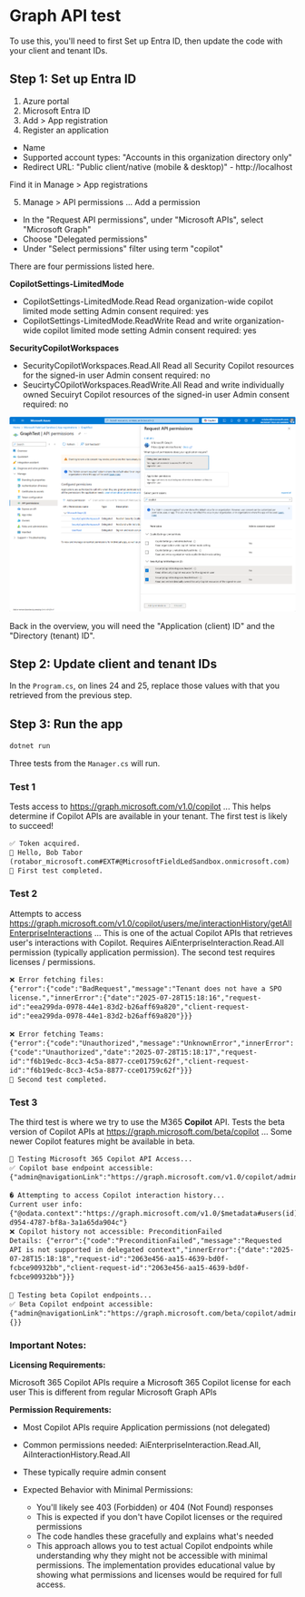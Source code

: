 # Graph API test

To use this, you'll need to first Set up Entra ID, then update the code with your client and tenant IDs.

## Step 1: Set up Entra ID

1. Azure portal
2. Microsoft Entra ID
3. Add > App registration
4. Register an application
  - Name
  - Supported account types: "Accounts in this organization directory only"
  - Redirect URL: "Public client/native (mobile & desktop)" - http://localhost

Find it in Manage > App registrations 

5. Manage > API permissions ... Add a permission
  - In the "Request API permissions", under "Microsoft APIs", select "Microsoft Graph"
  - Choose "Delegated permissions"
  - Under "Select permissions" filter using term "copilot"

There are four permissions listed here.

**CopilotSettings-LimitedMode**
- CopilotSettings-LimitedMode.Read
  Read organization-wide copilot limited mode setting
  Admin consent required: yes
- CopilotSettings-LimitedMode.ReadWrite
  Read and write organization-wide copilot limited mode setting
  Admin consent required: yes

**SecurityCopilotWorkspaces**
- SecurityCopilotWorkspaces.Read.All
  Read all Security Copilot resources for the signed-in user
  Admin consent required: no
- SeucirtyCOpilotWorkspaces.ReadWrite.All
  Read and write individually owned Secuiryt Copilot resources of the signed-in user
  Admin consent required: no

![Screenshot of the Request API permissions dialog](/screenshot.png)


Back in the overview, you will need the "Application (client) ID" and the "Directory (tenant) ID".

## Step 2: Update client and tenant IDs

In the `Program.cs`, on lines 24 and 25, replace those values with that you retrieved from the previous step.


## Step 3: Run the app

```bash
dotnet run
```

Three tests from the `Manager.cs` will run.

### Test 1

Tests access to https://graph.microsoft.com/v1.0/copilot ... This helps determine if Copilot APIs are available in your tenant. The first test is likely to succeed!

```
✅ Token acquired.
👋 Hello, Bob Tabor (rotabor_microsoft.com#EXT#@MicrosoftFieldLedSandbox.onmicrosoft.com)
🔄 First test completed.
```

### Test 2

Attempts to access https://graph.microsoft.com/v1.0/copilot/users/me/interactionHistory/getAllEnterpriseInteractions ... This is one of the actual Copilot APIs that retrieves user's interactions with Copilot. Requires AiEnterpriseInteraction.Read.All permission (typically application permission). The second test requires licenses / permissions.

```output
❌ Error fetching files:
{"error":{"code":"BadRequest","message":"Tenant does not have a SPO license.","innerError":{"date":"2025-07-28T15:18:16","request-id":"eea299da-0978-44e1-83d2-b26aff69a820","client-request-id":"eea299da-0978-44e1-83d2-b26aff69a820"}}}

❌ Error fetching Teams:
{"error":{"code":"Unauthorized","message":"UnknownError","innerError":{"code":"Unauthorized","date":"2025-07-28T15:18:17","request-id":"f6b19edc-8cc3-4c5a-8877-cce01759c62f","client-request-id":"f6b19edc-8cc3-4c5a-8877-cce01759c62f"}}}
🔄 Second test completed.
```

### Test 3

The third test is where we try to use the M365 **Copilot** API. Tests the beta version of Copilot APIs at https://graph.microsoft.com/beta/copilot ... Some newer Copilot features might be available in beta.

```output
🤖 Testing Microsoft 365 Copilot API Access...
✅ Copilot base endpoint accessible:
{"admin@navigationLink":"https://graph.microsoft.com/v1.0/copilot/admin","interactionHistory@navigationLink":"https://graph.microsoft.com/v1.0/copilot/interactionHistory","users@navigationLink":"https://graph.microsoft.com/v1.0/copilot/users"}

� Attempting to access Copilot interaction history...
Current user info: {"@odata.context":"https://graph.microsoft.com/v1.0/$metadata#users(id)/$entity","id":"592c56ba-d954-4787-bf8a-3a1a65da904c"}
❌ Copilot history not accessible: PreconditionFailed
Details: {"error":{"code":"PreconditionFailed","message":"Requested API is not supported in delegated context","innerError":{"date":"2025-07-28T15:18:18","request-id":"2063e456-aa15-4639-bd0f-fcbce90932bb","client-request-id":"2063e456-aa15-4639-bd0f-fcbce90932bb"}}}

🔬 Testing beta Copilot endpoints...
✅ Beta Copilot endpoint accessible:
{"admin@navigationLink":"https://graph.microsoft.com/beta/copilot/admin","settings@navigationLink":"https://graph.microsoft.com/beta/copilot/settings","interactionHistory@navigationLink":"https://graph.microsoft.com/beta/copilot/interactionHistory","users@navigationLink":"https://graph.microsoft.com/beta/copilot/users","#microsoft.graph.retrieval": {}}
```

### Important Notes:

**Licensing Requirements:**

Microsoft 365 Copilot APIs require a Microsoft 365 Copilot license for each user
This is different from regular Microsoft Graph APIs

**Permission Requirements:**

- Most Copilot APIs require Application permissions (not delegated)
- Common permissions needed: AiEnterpriseInteraction.Read.All, AiInteractionHistory.Read.All
- These typically require admin consent
- Expected Behavior with Minimal Permissions:

  - You'll likely see 403 (Forbidden) or 404 (Not Found) responses
  - This is expected if you don't have Copilot licenses or the required permissions
  - The code handles these gracefully and explains what's needed
  - This approach allows you to test actual Copilot endpoints while understanding why they might not be accessible with minimal permissions. The implementation provides educational value by showing what permissions and licenses would be required for full access.



